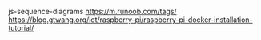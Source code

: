 js-sequence-diagrams
https://m.runoob.com/tags/
https://blog.gtwang.org/iot/raspberry-pi/raspberry-pi-docker-installation-tutorial/